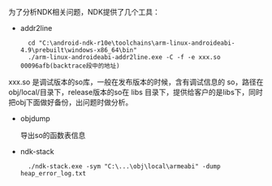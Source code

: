 
为了分析NDK相关问题，NDK提供了几个工具：

- addr2line  

		cd "C:\android-ndk-r10e\toolchains\arm-linux-androideabi-4.9\prebuilt\windows-x86_64\bin"
		./arm-linux-androideabi-addr2line.exe -C -f -e xxx.so 00096afb(backtrace段中的地址)
xxx.so 是调试版本的so库，一般在发布版本的时候，含有调试信息的 so，路径在 obj/local/目录下，release版本的so在 libs 目录下，提供给客户的是libs下，同时把obj下面做好备份，出问题时做分析。

- objdump

	导出so的函数表信息

- ndk-stack

		./ndk-stack.exe -sym "C:\...\obj\local\armeabi" -dump heap_error_log.txt
